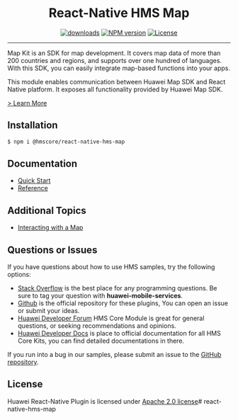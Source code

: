 <p align="center">
  <h1 align="center">React-Native HMS Map</h1>
</p>


<p align="center">
  <a href="https://www.npmjs.com/package/@hmscore/react-native-hms-map"><img src="https://img.shields.io/npm/dm/@hmscore/react-native-hms-map?color=%23007EC6&style=for-the-badge" alt="downloads"></a>
  <a href="https://www.npmjs.com/package/@hmscore/react-native-hms-map"><img src="https://img.shields.io/npm/v/@hmscore/react-native-hms-map?color=%23ed2a1c&style=for-the-badge" alt="NPM version"></a>
  <a href="./LICENCE"><img src="https://img.shields.io/npm/l/@hmscore/react-native-hms-map.svg?color=%3bcc62&style=for-the-badge" alt="License"></a>
</p>

----

Map Kit is an SDK for map development. It covers map data of more than 200 countries and regions, and supports over one hundred of languages. With this SDK, you can easily integrate map-based functions into your apps.

This module enables communication between Huawei Map SDK and React Native platform. It exposes all functionality provided by Huawei Map SDK.

[> Learn More](https://developer.huawei.com/consumer/en/doc/development/HMS-Plugin-Guides/introduction-0000001050143001?ha_source=hms1)

## Installation

```bash
$ npm i @hmscore/react-native-hms-map
```

## Documentation

- [Quick Start](https://developer.huawei.com/consumer/en/doc/development/HMS-Plugin-Guides/preparedevenv-0000001050032222?ha_source=hms1)
- [Reference](https://developer.huawei.com/consumer/en/doc/development/HMS-Plugin-References/overview-0000001062710399?ha_source=hms1)

## Additional Topics
- [Interacting with a Map](https://developer.huawei.com/consumer/en/doc/development/HMS-Plugin-Guides/interactmap-0000001050032236?ha_source=hms1)

## Questions or Issues

If you have questions about how to use HMS samples, try the following options:
- [Stack Overflow](https://stackoverflow.com/questions/tagged/huawei-mobile-services) is the best place for any programming questions. Be sure to tag your question with **huawei-mobile-services**.
- [Github](https://github.com/HMS-Core/hms-react-native-plugin) is the official repository for these plugins, You can open an issue or submit your ideas.
- [Huawei Developer Forum](https://forums.developer.huawei.com/forumPortal/en/home?fid=0101187876626530001&ha_source=hms1) HMS Core Module is great for general questions, or seeking recommendations and opinions.
- [Huawei Developer Docs](https://developer.huawei.com/consumer/en/doc/overview/HMS-Core-Plugin?ha_source=hms1) is place to official documentation for all HMS Core Kits, you can find detailed documentations in there.

If you run into a bug in our samples, please submit an issue to the [GitHub repository](https://github.com/HMS-Core/hms-react-native-plugin).

## License

Huawei React-Native Plugin is licensed under [Apache 2.0 license](LICENCE)# react-native-hms-map

